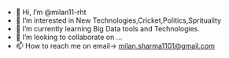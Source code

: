 - 👋 Hi, I’m @milan11-rht
- 👀 I’m interested in New Technologies,Cricket,Politics,Sprituality
- 🌱 I’m currently learning Big Data tools and Technologies.
- 💞️ I’m looking to collaborate on ...
- 📫 How to reach me on email-> milan.sharma1101@gmail.com

<!---
milan11-rht/milan11-rht is a ✨ special ✨ repository because its `README.md` (this file) appears on your GitHub profile.
You can click the Preview link to take a look at your changes.
--->
